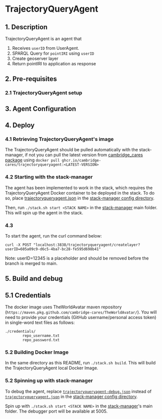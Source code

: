 # TrajectoryQueryAgent
## 1. Description
TrajectoryQueryAgent is an agent that
1) Receives `userID` from UserAgent.
2) SPARQL Query for `pointIRI` using `userID`
3) Create geoserver layer
4) Return pointIRI to application as response

## 2. Pre-requisites
### 2.1 TrajectoryQueryAgent setup 



## 3. Agent Configuration 


## 4. Deploy 
### 4.1 Retrieving TrajectoryQueryAgent's image
The TrajectoryQueryAgent should be pulled automatically with the stack-manager, if not you can pull the latest version from [cambridge_cares package](https://github.com/orgs/cambridge-cares/packages/container/package/trajectoryqueryagent) using `docker pull ghcr.io/cambridge-cares/trajectoryqueryagent:<LATEST-VERSION>`

### 4.2 Starting with the stack-manager
The agent has been implemented to work in the stack, which requires the TrajectoryQueryAgent Docker container to be deployed in the stack. To do so, place [trajectoryqueryagent.json](stack-manager-config/inputs/config/services/trajectoryqueryagent.json) in the [stack-manager config directory].

Then, run `./stack.sh start <STACK NAME>` in the [stack-manager] main folder. This will spin up the agent in the stack.

### 4.3 
To start the agent, run the curl command below: 
```
curl -X POST "localhost:3838/trajectoryqueryagent/createlayer?userID=605a09c9-d6c5-4ba7-bc28-fe595d698b41"
```
Note: userID=12345 is a placeholder and should be removed before the branch is merged to main.

## 5. Build and debug
## 5.1 Credentials
The docker image uses TheWorldAvatar maven repository (`https://maven.pkg.github.com/cambridge-cares/TheWorldAvatar/`).
You will need to provide your credentials (GitHub username/personal access token) in single-word text files as follows:
```
./credentials/
        repo_username.txt
        repo_password.txt
```

### 5.2 Building Docker Image
In the same directory as this README, run `./stack.sh build`. This will build the TrajectoryQueryAgent local Docker Image. 

### 5.2 Spinning up with stack-manager
To debug the agent, replace [`trajectoryqueryagent-debug.json`](stack-manager-config/inputs/config/services/trajectoryqueryagent-debug.json) instead of [`trajectoryqueryagent.json`](stack-manager-config/inputs/config/services/trajectoryqueryagent.json) in the [stack-manager config directory]. 

Spin up with `./stack.sh start <STACK NAME>` in the [stack-manager]'s main folder.
The debugger port will be available at 5005.

[stack-manager]: https://github.com/cambridge-cares/TheWorldAvatar/tree/main/Deploy/stacks/dynamic/stack-manager
[stack-manager config directory]: https://github.com/cambridge-cares/TheWorldAvatar/tree/main/Deploy/stacks/dynamic/stack-manager/inputs/config/services